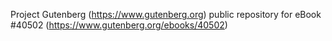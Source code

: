 Project Gutenberg (https://www.gutenberg.org) public repository for eBook #40502 (https://www.gutenberg.org/ebooks/40502)
